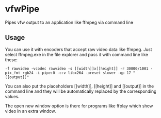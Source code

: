 # vfwPipe
Pipes vfw output to an application like ffmpeg via command line

Usage
-----

You can use it with encoders that accept raw video data like ffmpeg. Just select ffmpeg.exe in the file explorer and pass it with command line like these:
```
-f rawvideo -vcodec rawvideo -s [[width]]x[[height]] -r 30000/1001 -pix_fmt rgb24 -i pipe:0 -c:v libx264 -preset slower -qp 17 "[[output]]"
```

You can also put the placeholders [[width]], [[height]] and [[output]] in the command line and they will be automatically replaced by the corresponding values.

The open new window option is there for programs like ffplay which show video in an extra window.
